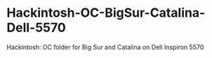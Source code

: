 # Hackintosh-OC-BigSur-Catalina-Dell-5570
Hackintosh: OC folder for Big Sur and Catalina on Dell Inspiron 5570
